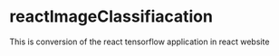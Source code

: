 # reactImageClassifiacation
This is conversion of the react tensorflow application in react website
